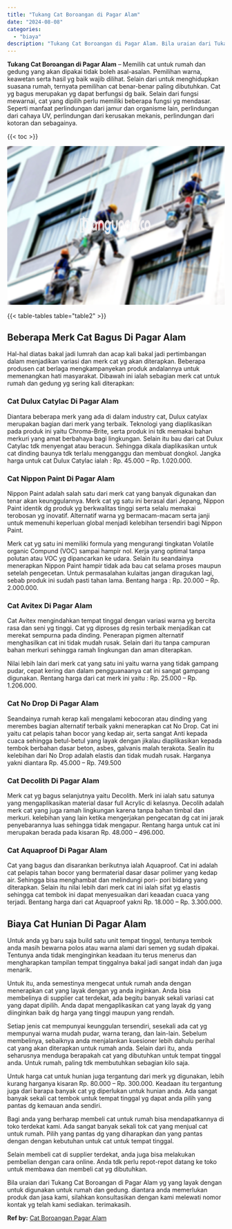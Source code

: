 ```yaml
---
title: "Tukang Cat Boroangan di Pagar Alam"
date: "2024-08-08"
categories: 
  - "biaya"
description: "Tukang Cat Boroangan di Pagar Alam. Bila uraian dari Tukang Cat Boroangan di Pagar Alam yg yang layak dengan untuk digunakan untuk rumah dan gedung. diantara..."
---
```


**Tukang Cat Boroangan di Pagar Alam** – Memilih cat untuk rumah dan gedung yang akan dipakai tidak boleh asal-asalan. Pemilihan warna, keawetan serta hasil yg baik wajib dilihat. Selain dari untuk menghidupkan suasana rumah, ternyata pemilihan cat benar-benar paling dibutuhkan. Cat yg bagus merupakan yg dapat berfungsi dg baik. Selain dari fungsi mewarnai, cat yang dipilih perlu memiliki beberapa fungsi yg mendasar. Seperti manfaat perlindungan dari jamur dan organisme lain, perlindungan dari cahaya UV, perlindungan dari kerusakan mekanis, perlindungan dari kotoran dan sebagainya.

{{< toc >}}

![Tukang Cat Boroangan di Pagar Alam](/images/jasa-cat-murah07.png)

{{< table-tables table="table2" >}}

## Beberapa Merk Cat Bagus Di Pagar Alam

Hal-hal diatas bakal jadi lumrah dan acap kali bakal jadi pertimbangan dalam menjadikan variasi dan merk cat yg akan diterapkan. Beberapa produsen cat berlaga mengkampanyekan produk andalannya untuk memenangkan hati masyarakat. Dibawah ini ialah sebagian merk cat untuk rumah dan gedung yg sering kali diterapkan:

### Cat Dulux Catylac Di Pagar Alam

Diantara beberapa merk yang ada di dalam industry cat, Dulux catylax merupakan bagian dari merk yang terbaik. Teknologi yang diaplikasikan pada produk ini yaitu Chroma-Brite, serta produk ini tdk memakai bahan merkuri yang amat berbahaya bagi lingkungan. Selain itu bau dari cat Dulux Catylac tdk menyengat atau beracun. Sehingga dikala diaplikasikan untuk cat dinding baunya tdk terlalu mengganggu dan membuat dongkol. Jangka harga untuk cat Dulux Catylac ialah : Rp. 45.000 – Rp. 1.020.000.

### Cat Nippon Paint Di Pagar Alam

Nippon Paint adalah salah satu dari merk cat yang banyak digunakan dan tenar akan keunggulannya. Merk cat yg satu ini berasal dari Jepang, Nippon Paint identik dg produk yg berkwalitas tinggi serta selalu memakai terobosan yg inovatif. Alternatif warna yg bermacam-macam serta janji untuk memenuhi keperluan global menjadi kelebihan tersendiri bagi Nippon Paint.

Merk cat yg satu ini memiliki formula yang mengurangi tingkatan Volatile organic Compund (VOC) sampai hampir nol. Kerja yang optimal tanpa polutan atau VOC yg dipancarkan ke udara. Selain itu seandainya menerapkan Nippon Paint hampir tidak ada bau cat selama proses maupun setelah pengecetan. Untuk permasalahan kulaitas jangan diragukan lagi, sebab produk ini sudah pasti tahan lama. Bentang harga : Rp. 20.000 – Rp. 2.000.000.

### Cat Avitex Di Pagar Alam

Cat Avitex mengindahkan tempat tinggal dengan variasi warna yg bercita rasa dan seni yg tinggi. Cat yg diproses dg resin terbaik menjadikan cat merekat sempurna pada dinding. Penerapan pigmen alternatif menghasilkan cat ini tidak mudah rusak. Selain dari itu tanpa campuran bahan merkuri sehingga ramah lingkungan dan aman diterapkan.

Nilai lebih lain dari merk cat yang satu ini yaitu warna yang tidak gampang pudar, cepat kering dan dalam pengguanaanya cat ini sangat gampang digunakan. Rentang harga dari cat merk ini yaitu : Rp. 25.000 – Rp. 1.206.000.

### Cat No Drop Di Pagar Alam

Seandainya rumah kerap kali mengalami kebocoran atau dinding yang merembes bagian alternatif terbaik yakni menerapkan cat No Drop. Cat ini yaitu cat pelapis tahan bocor yang kedap air, serta sangat Anti kepada cuaca sehingga betul-betul yang layak dengan jikalau diaplikasikan kepada tembok berbahan dasar beton, asbes, galvanis malah terakota. Sealin itu kelebihan dari No Drop adalah elastis dan tidak mudah rusak. Harganya yakni diantara Rp. 45.000 – Rp. 749.500

### Cat Decolith Di Pagar Alam

Merk cat yg bagus selanjutnya yaitu Decolith. Merk ini ialah satu satunya yang mengaplikasikan material dasar full Acrylic di kelasnya. Decolih adalah merk cat yang juga ramah lingkungan karena tanpa bahan timbal dan merkuri. kelebihan yang lain ketika mengerjakan pengecatan dg cat ini jarak penyebarannya luas sehingga tidak mengapur. Rentang harga untuk cat ini merupakan berada pada kisaran Rp. 48.000 – 496.000.

### Cat Aquaproof Di Pagar Alam

Cat yang bagus dan disarankan berikutnya ialah Aquaproof. Cat ini adalah cat pelapis tahan bocor yang bermaterial dasar dasar polimer yang kedap air. Sehingga bisa menghambat dan melindungi pori- pori bidang yang diterapkan. Selain itu nilai lebih dari merk cat ini ialah sifat yg elastis sehingga cat tembok ini dapat menyesuaikan dari keaadan cuaca yang terjadi. Bentang harga dari cat Aquaproof yakni Rp. 18.000 – Rp. 3.300.000.

## Biaya Cat Hunian Di Pagar Alam

Untuk anda yg baru saja build satu unit tempat tinggal, tentunya tembok anda masih bewarna polos atau warna alami dari semen yg sudah dipakai. Tentunya anda tidak menginginkan keadaan itu terus menerus dan mengharapkan tampilan tempat tinggalnya bakal jadi sangat indah dan juga menarik.

Untuk itu, anda semestinya mengecat untuk rumah anda dengan menerapkan cat yang layak dengan yg anda inginkan. Anda bisa membelinya di supplier cat terdekat, ada begitu banyak sekali variasi cat yang dapat dipilih. Anda dapat mengaplikasikan cat yang layak dg yang diinginkan baik dg harga yang tinggi maupun yang rendah.

Setiap jenis cat mempunyai keunggulan tersendiri, sesekali ada cat yg mempunyai warna mudah pudar, warna terang, dan lain-lain. Sebelum membelinya, sebaiknya anda menjalankan kuesioner lebih dahulu perihal cat yang akan diterapkan untuk rumah anda. Selain dari itu, anda seharusnya menduga berapakah cat yang dibutuhkan untuk tempat tinggal anda. Untuk rumah, paling tdk membutuhkan sebagian kilo saja.

Untuk harga cat untuk hunian juga tergantung dari merk yg digunakan, lebih kurang harganya kisaran Rp. 80.000 – Rp. 300.000. Keadaan itu tergantung juga dari barapa banyak cat yg diperlukan untuk hunian anda. Ada sangat banyak sekali cat tembok untuk tempat tinggal yg dapat anda pilih yang pantas dg kemauan anda sendiri.

Bagi anda yang berharap membeli cat untuk rumah bisa mendapatkannya di toko terdekat kami. Ada sangat banyak sekali tok cat yang menjual cat untuk rumah. Pilih yang pantas dg yang diharapkan dan yang pantas dengan dengan kebutuhan untuk cat untuk tempat tinggal.

Selain membeli cat di supplier terdekat, anda juga bisa melakukan pembelian dengan cara online. Anda tdk perlu repot-repot datang ke toko untuk membawa dan membeli cat yg dibutuhkan.

Bila uraian dari Tukang Cat Boroangan di Pagar Alam yg yang layak dengan untuk digunakan untuk rumah dan gedung. diantara anda memerlukan produk dan jasa kami, silahkan konsultasikan dengan kami melewati nomor kontak yg telah kami sediakan. terimakasih.

**Ref by:** [Cat Boroangan Pagar Alam](https://id.wikipedia.org/wiki/Cat)
